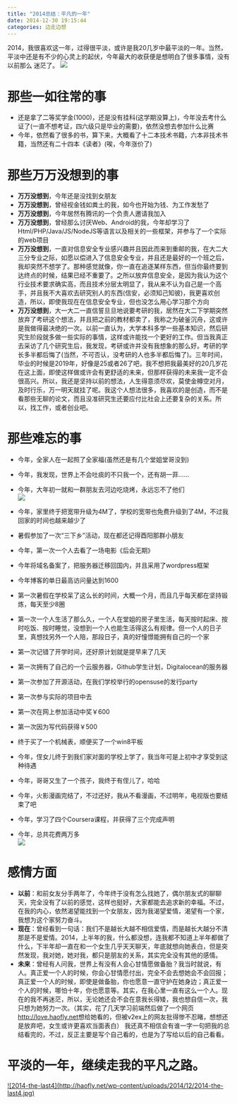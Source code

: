```yaml
---
title: "2014总结：平凡的一年"
date: 2014-12-30 19:15:44
categories: 边走边想
---
```

2014，我很喜欢这一年，过得很平淡，或许是我20几岁中最平淡的一年。当然，平淡中还是有不少的心灵上的起伏，今年最大的收获便是想明白了很多事情，没有以前那么
迷茫了。 
![](https://haofly.net/uploads/2014-the-last_0.jpg)  

# 那些一如往常的事

  * 还是拿了二等奖学金(1000)，还是没有挂科(这学期没算上)，今年没去考什么证了(一直不想考证，四六级只是毕业的需要)，依然没想去参加什么比赛
  * 今年，依然看了很多的书，算下来，大概看了十二本技术书籍，六本非技术书籍，当然还有二十四本《读者》(唉，今年涨价了)

# 那些万万没想到的事

  * **万万没想到**，今年还是没找到女朋友
  * **万万没想到**，曾经视金钱如粪土的我，如今也开始为钱、为工作发愁了
  * **万万没想到**，今年居然有腾讯的一个负责人邀请我加入
  * **万万没想到**，曾经那么讨厌Web、Android的我，今年却学习了Html/PHP/Java/JS/NodeJS等语言以及相关的一些框架，并参与了一个实际的web项目
  * **万万没想到**，一直对信息安全专业感兴趣并且因此而来到重邮的我，在大二大三分专业之际，如愿以偿进入了信息安全专业，并且还是最好的一个班之后，我却突然不想学了。那种感觉就像，你一直在追逐某样东西，但当你最终要到达终点的时候，结果已经不重要了。之所以放弃信息安全，是因为我认为这个行业技术要求确实高，而且技术分层太明显了，我从来不认为自己是一个高手，并且我不大喜欢去研究别人的东西(信安，必须知己知彼)，我更喜欢创造，所以，即使我现在在信息安全专业，但也没怎么用心学习那个方向
  * **万万没想到**，大一大二一直信誓旦旦地说要考研的我，居然在大二下学期突然放弃了考研这个想法，并且把之前的教材都卖了，我称之为破釜沉舟，这或许是我做得最决绝的一次。以前一直认为，大学本科多学一些基本知识，然后研究生阶段就多做一些实际的事情，这样或许能找一个更好的工作。但当我真正去采访了几个研究生后，我发现，考研或许并没有我想象的那么好。考研的学长多半都后悔了(当然，不可否认，没考研的人也多半都后悔了)。三年时间，毕业的时候是2019年，好像是25或者26了吧，我不想把我最美好的20几岁花在这上面，即使这样做或许会有更舒适的未来，但那样获得的未来我一定不会很高兴。所以，我还是坚持以前的想法，人生得意须尽欢，莫使金樽空对月，及时行乐，万一明天就挂了呢。我这个人想法很多，我喜欢的是创造，而不是看那些无聊的论文，而且没准研究生还要应付比社会上还要复杂的关系。所以，找工作，或者创业吧。

# 那些难忘的事

  * 今年，全家人在一起照了全家福(虽然还是有几个堂姐堂哥没到)
  * 今年，我发现，世界上不会吐痰的不只我一个，还有胡一菲......
  * 今年，大年初一就和一群朋友去河边吃烧烤，永远忘不了他们   
![](http://7xnc86.com1.z0.glb.clouddn.com/2014-the-last_1.jpg)  

  * 今年，家里终于把宽带升级为4M了，学校的宽带也免费升级到了4M，不过我回家的时间也越来越少了
  * 暑假参加了一次“三下乡”活动，现在都还记得酉阳那群小朋友
  * 今年，第一次一个人去看了一场电影《后会无期》
  * 今年将域名备案了，把服务器迁移回国内，并且采用了wordpress框架
  * 今年博客的单日最高访问量达到1600
  * 第一次暑假在学校呆了这么长的时间，大概一个月，而且几乎每天都在坚持锻炼，每天至少8圈
  * 第一次一个人生活了那么久，一个人在堂姐的房子里生活，每天按时起床、按时吃饭、按时睡觉，没想到一个人也能生活得这么有规律。但一个人的日子里，真想找另外一个人陪，那段日子，真的好憧憬能拥有自己的一个家
  * 第一次记错了开学时间，还好原计划就是提早来了几天
  * 第一次拥有了自己的一个云服务器，Github学生计划，Digitalocean的服务器
  * 第一次参加了开源活动，在我们学校举行的opensuse的发行party
  * 第一次参与实际的项目中去
  * 第一次在网上参加活动中奖￥600
  * 第一次因为写代码获得￥500
  * 终于买了一个机械表，顺便买了一个win8平板
  * 今年，侄女儿终于到我们家对面的学校上学了，我当年可是上初中才享受到这种待遇
  * 今年，哥哥又生了一个孩子，我终于有侄儿了，哈哈
  * 今年，火影漫画完结了，不过还好，我从不看漫画，不过明年，电视版也要结束了吧
  * 今年，学习了四个Coursera课程，并获得了三个完成声明
  * 今年，总共花费两万多   
![](http://7xnc86.com1.z0.glb.clouddn.com/2014-the-last_2.jpg)  

# 感情方面

  * **以前**：和前女友分手两年了，今年终于没有怎么找她了，偶尔朋友式的聊聊天，完全没有了以前的感觉，这样也挺好，大家都能去追求新的幸福。不过，在我的内心，依然渴望能找到一个女朋友，因为我渴望爱情，渴望有一个家，我想为这个家努力奋斗。
  * **现在**：曾经看到一句话：我们不是越长大越不相信爱情，而是越长大越分不清那是不是爱情。2014，上半年的我，什么都没想，连我都不知道上半年都做了什么，下半年却一直在和一个女生几乎天天聊天，年底就想向她表白，但是突然发现，我对她，她对我，都只是朋友的关系，其实完全没有其他的感情。
  * **未来**：曾经有人问我，世界上有没有人会心甘情愿做备胎？我当时就说，有人。真正爱一个人的时候，你会心甘情愿付出，完全不会去想她会不会回报；真正爱一个人的时候，即使是做备胎，你也愿意一直守护在她身边；真正爱一个人的时候，哪怕十年，你也愿意等。其实，在我心里一直有这么一个人。现在的我不再迷茫，所以，无论她还会不会在意我长得矮，我也想自信一次，我只想为她努力一次。（其实，花了几天学习前端然后做了一个网页<http://love.haofly.net>想给她看的，但被v2ex上的网友批得惨不忍睹，想想还是放弃吧，女生或许更喜欢当面表白）
我还真不相信会有谁一字一句把我的总结看完的，不过，反正主要是写个自己看的，也是为了写给以后的自己看看。

# 平淡的一年，继续走我的平凡之路。

[![2014-the-last4](http://haofly.net/wp-content/uploads/2014/12/2014-the-
last4.jpg)](http://haofly.net/wp-content/uploads/2014/12/2014-the-last4.jpg)
